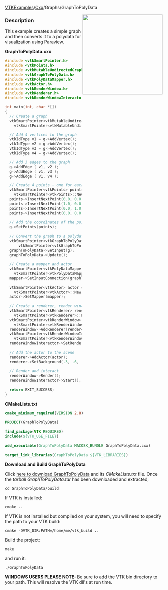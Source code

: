[VTKExamples](/index/)/[Cxx](/Cxx)/Graphs/GraphToPolyData

<img align="right" src="https://github.com/lorensen/VTKExamples/blob/gh-pages/Testing/Baseline/Graphs/TestGraphToPolyData.png?raw=true" width="256" />

### Description
This example creates a simple graph and then converts it to a polydata for visualization using Paraview.

**GraphToPolyData.cxx**
```c++
#include <vtkSmartPointer.h>
#include <vtkPoints.h>
#include <vtkMutableUndirectedGraph.h>
#include <vtkGraphToPolyData.h>
#include <vtkPolyDataMapper.h>
#include <vtkActor.h>
#include <vtkRenderWindow.h>
#include <vtkRenderer.h>
#include <vtkRenderWindowInteractor.h>

int main(int, char *[])
{
  // Create a graph
  vtkSmartPointer<vtkMutableUndirectedGraph> g = 
    vtkSmartPointer<vtkMutableUndirectedGraph>::New();

  // Add 4 vertices to the graph
  vtkIdType v1 = g->AddVertex();
  vtkIdType v2 = g->AddVertex();
  vtkIdType v3 = g->AddVertex();
  vtkIdType v4 = g->AddVertex();

  // Add 3 edges to the graph
  g->AddEdge ( v1, v2 );
  g->AddEdge ( v1, v3 );
  g->AddEdge ( v1, v4 );

  // Create 4 points - one for each vertex
  vtkSmartPointer<vtkPoints> points = 
    vtkSmartPointer<vtkPoints>::New();
  points->InsertNextPoint(0.0, 0.0, 0.0);
  points->InsertNextPoint(1.0, 0.0, 0.0);
  points->InsertNextPoint(0.0, 1.0, 0.0);
  points->InsertNextPoint(0.0, 0.0, 1.0);
  
  // Add the coordinates of the points to the graph
  g->SetPoints(points);
  
  // Convert the graph to a polydata
  vtkSmartPointer<vtkGraphToPolyData> graphToPolyData = 
      vtkSmartPointer<vtkGraphToPolyData>::New();
  graphToPolyData->SetInput(g);
  graphToPolyData->Update();
  
  // Create a mapper and actor
  vtkSmartPointer<vtkPolyDataMapper> mapper = 
    vtkSmartPointer<vtkPolyDataMapper>::New();
  mapper->SetInputConnection(graphToPolyData->GetOutputPort());
 
  vtkSmartPointer<vtkActor> actor = 
    vtkSmartPointer<vtkActor>::New();
  actor->SetMapper(mapper);
 
  // Create a renderer, render window, and interactor
  vtkSmartPointer<vtkRenderer> renderer = 
    vtkSmartPointer<vtkRenderer>::New();
  vtkSmartPointer<vtkRenderWindow> renderWindow = 
    vtkSmartPointer<vtkRenderWindow>::New();
  renderWindow->AddRenderer(renderer);
  vtkSmartPointer<vtkRenderWindowInteractor> renderWindowInteractor = 
    vtkSmartPointer<vtkRenderWindowInteractor>::New();
  renderWindowInteractor->SetRenderWindow(renderWindow);
 
  // Add the actor to the scene
  renderer->AddActor(actor);
  renderer->SetBackground(.3, .6, .3); // Background color green
 
  // Render and interact
  renderWindow->Render();
  renderWindowInteractor->Start();
  
  return EXIT_SUCCESS;
}
```
**CMakeLists.txt**
```cmake
cmake_minimum_required(VERSION 2.8)
 
PROJECT(GraphToPolyData)
 
find_package(VTK REQUIRED)
include(${VTK_USE_FILE})
 
add_executable(GraphToPolyData MACOSX_BUNDLE GraphToPolyData.cxx)
 
target_link_libraries(GraphToPolyData ${VTK_LIBRARIES})
```

**Download and Build GraphToPolyData**

Click [here to download GraphToPolyData](https://github.com/lorensen/VTKWikiExamplesTarballs/raw/master/GraphToPolyData.tar) and its *CMakeLists.txt* file.
Once the *tarball GraphToPolyData.tar* has been downloaded and extracted,
```
cd GraphToPolyData/build 
```
If VTK is installed:
```
cmake ..
```
If VTK is not installed but compiled on your system, you will need to specify the path to your VTK build:
```
cmake -DVTK_DIR:PATH=/home/me/vtk_build ..
```
Build the project:
```
make
```
and run it:
```
./GraphToPolyData
```
**WINDOWS USERS PLEASE NOTE:** Be sure to add the VTK bin directory to your path. This will resolve the VTK dll's at run time.

